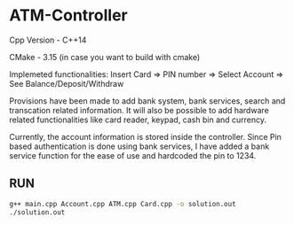 # ATM-Controller
Cpp Version - C++14

CMake - 3.15 (in case you want to build with cmake)

Implemeted functionalities:
Insert Card => PIN number => Select Account => See Balance/Deposit/Withdraw

Provisions have been made to add bank system, bank services, search and transcation related information. It will also be possible to add hardware related functionalities like card reader, keypad, cash bin and currency. 

Currently, the account information is stored inside the controller. Since Pin based authentication is done using bank services, I have added a bank service function for the ease of use and hardcoded the pin to 1234.

## RUN
```bash
g++ main.cpp Account.cpp ATM.cpp Card.cpp -o solution.out
./solution.out
```
